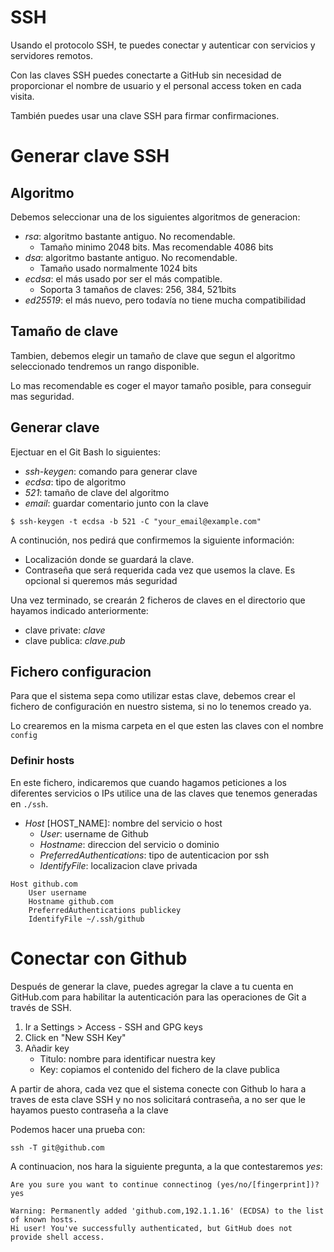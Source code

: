 # SSH

Usando el protocolo SSH, te puedes conectar y autenticar con servicios y servidores remotos.

Con las claves SSH puedes conectarte a GitHub sin necesidad de proporcionar el nombre de usuario y el personal access token en cada visita.

También puedes usar una clave SSH para firmar confirmaciones.

# Generar clave SSH

## Algoritmo

Debemos seleccionar una de los siguientes algoritmos de generacion:

- _rsa_: algoritmo bastante antiguo. No recomendable.
  - Tamaño minimo 2048 bits. Mas recomendable 4086 bits
- _dsa_: algoritmo bastante antiguo. No recomendable.
  - Tamaño usado normalmente 1024 bits
- _ecdsa_: el más usado por ser el más compatible.
  - Soporta 3 tamaños de claves: 256, 384, 521bits
- _ed25519_: el más nuevo, pero todavía no tiene mucha compatibilidad

## Tamaño de clave

Tambien, debemos elegir un tamaño de clave que segun el algoritmo seleccionado tendremos un rango disponible.

Lo mas recomendable es coger el mayor tamaño posible, para conseguir mas seguridad.

## Generar clave

Ejectuar en el Git Bash lo siguientes:

- _ssh-keygen_: comando para generar clave
- _ecdsa_: tipo de algoritmo
- _521_: tamaño de clave del algoritmo
- _email_: guardar comentario junto con la clave

```
$ ssh-keygen -t ecdsa -b 521 -C "your_email@example.com"
```

A continución, nos pedirá que confirmemos la siguiente información:

- Localización donde se guardará la clave.
- Contraseña que será requerida cada vez que usemos la clave. Es opcional si queremos más seguridad

Una vez terminado, se crearán 2 ficheros de claves en el directorio que hayamos indicado anteriormente:

- clave private: _clave_
- clave publica: _clave.pub_

## Fichero configuracion

Para que el sistema sepa como utilizar estas clave, debemos crear el fichero de configuración en nuestro sistema, si no lo tenemos creado ya.

Lo crearemos en la misma carpeta en el que esten las claves con el nombre `config`

### Definir hosts

En este fichero, indicaremos que cuando hagamos peticiones a los diferentes servicios o IPs utilice una de las claves que tenemos generadas en `./ssh`.

- _Host_ [HOST_NAME]: nombre del servicio o host
  - _User_: username de Github
  - _Hostname_: direccion del servicio o dominio
  - _PreferredAuthentications_: tipo de autenticacion por ssh
  - _IdentifyFile_: localizacion clave privada

```
Host github.com
    User username
    Hostname github.com
    PreferredAuthentications publickey
    IdentifyFile ~/.ssh/github
```

# Conectar con Github

Después de generar la clave, puedes agregar la clave a tu cuenta en GitHub.com para habilitar la autenticación para las operaciones de Git a través de SSH.

1. Ir a Settings > Access - SSH and GPG keys
2. Click en "New SSH Key"
3. Añadir key
   - Titulo: nombre para identificar nuestra key
   - Key: copiamos el contenido del fichero de la clave publica

A partir de ahora, cada vez que el sistema conecte con Github lo hara a traves de esta clave SSH y no nos solicitará contraseña, a no ser que le hayamos puesto contraseña a la clave

Podemos hacer una prueba con:

```
ssh -T git@github.com
```

A continuacion, nos hara la siguiente pregunta, a la que contestaremos _yes_:

```
Are you sure you want to continue connectinog (yes/no/[fingerprint])? yes

Warning: Permanently added 'github.com,192.1.1.16' (ECDSA) to the list of known hosts.
Hi user! You've successfully authenticated, but GitHub does not provide shell access.
```
